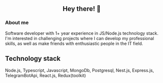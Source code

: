 <h2 align="center">Hey there! 👋</h2>
<h3>About me</h3>
<p>Software developer with 1+ year experience in JS/Node.js technology stack. I'm interested in challenging projects where I can develop my professional skills, as well as make friends with enthusiastic people in the IT field.</p>
<h2>Technology stack</h2>
<p>Node.js, Typescript, Javascript, MongoDb, Postgresql, Nest.js, Express.js, TelegramBotApi, React.js, Redux(toolkit)</p>
